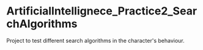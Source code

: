 # ArtificialIntellignece_Practice2_SearchAlgorithms
 Project to test different search algorithms in the character's behaviour.
